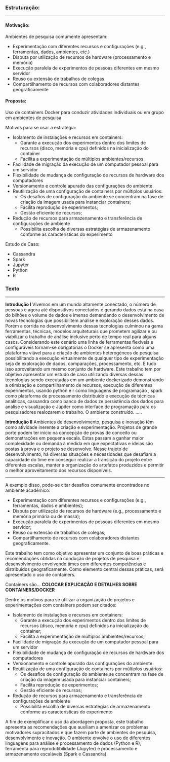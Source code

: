### Estruturação:

---

#### Motivação:

Ambientes de pesquisa comumente apresentam:

  + Experimentação com diferentes recursos e configurações (e.g., ferramentas, dados, ambientes, etc.)
  + Disputa por utilização de recursos de hardware (processamento e memória)
  + Execução paralela de experimentos de pessoas diferentes em mesmo servidor
  + Reuso ou extensão de trabalhos de colegas
  + Compartilhamento de recursos com colaboradores distantes geograficamente

#### Proposta:

Uso de containers Docker para conduzir atividades individuais ou em grupo em ambientes de pesquisa

Motivos para se usar a estratégia:

- Isolamento de instalações e recursos em containers:
  + Garante a execução dos experimentos dentro dos limites de recursos (disco, memória e cpu) definidos na inicialização do container
  + Facilita a experimentação de múltiplos ambientes/recursos
- Facilidade de migração da execução de um computador pessoal para um servidor
- Flexibilidade de mudança de configuração de recursos de hardware dos computadores
- Versionamento e controle apurado das configurações do ambiente
- Reutilização de uma configuração de containers por múltiplos usuários:
  + Os desafios de configuração do ambiente se concentram na fase de criação da imagem usada para instanciar containers;
  + Facilita reprodução de experimentos;
  + Gestão eficiente de recursos;
- Redução de recursos para armazenamento e transferência de configurações de ambiente
  + Possibilita escolha de diversas estratégias de armazenamento conforme as características do experimento


Estudo de Caso:
  - Cassandra
  - Spark
  - Jupyter
  - Python
  - R

### Texto
---

**Introdução I**
Vivemos em um mundo altamente conectado, o número de pessoas e agora até dispositivos conectados e gerando dados está na casa do bilhões o volume de dados e imenso demandando o desenvolvimento de novas tecnologias que possibilitem análise e exploração desses dados. Porém a corrida no desenvolvimento dessas tecnologias culminou na gama ferramentas, técnicas,  modelos arquiteturais que prometem agilizar e ou viabilizar o trabalho de análise inclusive perto de  tempo real para alguns casos. Considerando este cenário uma linha de ferramentas flexíveis e configuráveis tornam-se obrigatórias o Docker se apresenta como uma plataforma viável para a criação de ambientes heterogéneos de pesquisa possibilitando a execução virtualmente de qualquer tipo de experimentação seja de exploração de dados, comparações, processamento, etc. E tudo isso aproveitando um mesmo conjunto de hardware. Este trabalho tem por objetivo apresentar um estudo de caso utilizando diversas dessas tecnologias sendo executadas em um ambiente dockerizado demonstrando a otimização e compartilhamento de recursos, execução de diferentes experimentos, usando python e r como linguagens de programação , spark como plataforma de processamento distribuído e execução de técnicas analíticas, cassandra como banco de dados ze persistência dos dados para análise e visualização e Júpiter como interface de programação para os pesquisadores realozarem o trabalho. O ambiente construído. .....

**Introdução II**
Ambientes de desenvolvimento, pesquisa e inovação têm como atividade inerente a criação e experimentação. Projetos de grande porte podem ter início na concepção de provas de conceito ou demonstrações em pequena escala. Estas passam a ganhar maior complexidade ou demanda à medida em que expectativas e ideias são postas à prova e o projeto se desenvolve. Nesse trajeto de desenvolvimento, há diversas situações e necessidades que desafiam a capacidade do time em conseguir realizar a transição do projeto entre diferentes escalas, manter a organização do artefatos produzidos e permitir o melhor aproveitamento dos recursos disponíveis. 


---

A exemplo disso, pode-se citar desafios comumente encontrados no ambiente acadêmico:

 - Experimentação com diferentes recursos e configurações (e.g., ferramentas, dados e ambientes);
 - Disputa por utilização de recursos de hardware (e.g., processamento e memória primária ou de massa);
 - Execução paralela de experimentos de pessoas diferentes em mesmo servidor;
 - Reuso ou extensão de trabalhos de colegas;
 - Compartilhamento de recursos com colaboradores distantes geograficamente.


Este trabalho tem como objetivo apresentar um conjunto de boas práticas e recomendações obtidas na condução de projetos de pesquisa e desenvolvimento envolvendo times com diferentes competências e distribuídos geograficamente. Como elemento central dessas práticas, será apresentado o uso de containers. 


Containers são... **COLOCAR EXPLICAÇÃO E DETALHES SOBRE CONTAINERS/DOCKER**

Dentre os motivos para se utilizar a organização de projetos e experimentações com containers podem ser citados:

- Isolamento de instalações e recursos em containers:
  + Garante a execução dos experimentos dentro dos limites de recursos (disco, memória e cpu) definidos na inicialização do container;
  + Facilita a experimentação de múltiplos ambientes/recursos;
- Facilidade de migração da execução de um computador pessoal para um servidor
- Flexibilidade de mudança de configuração de recursos de hardware dos computadores
- Versionamento e controle apurado das configurações do ambiente
- Reutilização de uma configuração de containers por múltiplos usuários:
  + Os desafios de configuração do ambiente se concentram na fase de criação da imagem usada para instanciar containers;
  + Facilita reprodução de experimentos;
  + Gestão eficiente de recursos;
- Redução de recursos para armazenamento e transferência de configurações de ambiente
  + Possibilita escolha de diversas estratégias de armazenamento conforme as características do experimento

A fim de exemplificar o uso da abordagem proposta, este trabalho apresenta as recomendações que auxiliam a amenizar os problemas motivadores supracitados e que fazem parte de ambientes de pesquisa, desenvolvimento e inovação. O ambiente envolve o uso de diferentes linguagens para análise e processamento de dados (Python e R), ferramenta para reprodutibilidade (Jupyter) e processamento e armazenamento escaláveis (Spark e Cassandra).
